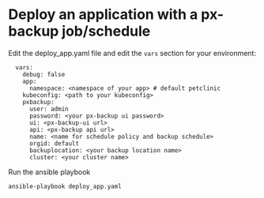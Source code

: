 # Deploy an application with a px-backup job/schedule

Edit the deploy_app.yaml file and edit the `vars` section for your environment:
```
  vars:
    debug: false
    app:
      namespace: <namespace of your app> # default petclinic
    kubeconfig: <path to your kubeconfig>
    pxbackup:
      user: admin
      password: <your px-backup ui password>
      ui: <px-backup-ui url>
      api: <px-backup api url>
      name: <name for schedule policy and backup schedule>
      orgid: default
      backuplocation: <your backup location name>
      cluster: <your cluster name>
```

Run the ansible playbook
```
ansible-playbook deploy_app.yaml
```
